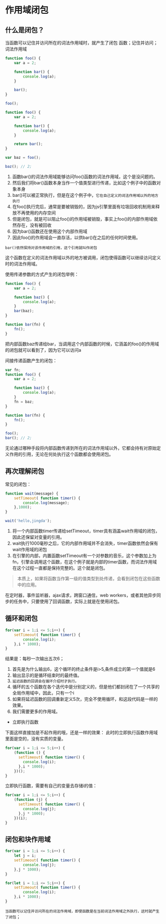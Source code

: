# 作用域闭包

## 什么是闭包？
当函数可以记住并访问所在的词法作用域时，就产生了闭包
函数；记住并访问；词法作用域

```js
function foo() {
    var a = 2;

    function bar() {
        console.log(a);
    }

    bar();
}

foo();
```

```js
function foo() {
    var a = 2;

    function bar() {
        console.log(a);
    }

    return bar();
}

var baz = foo();

baz(); // 2;
```

1. 函数bar()的词法作用域能够访问foo()函数的词法作用域，这个是没问题的。
2. 然后我们将bar()函数本身当作一个值类型进行传递，比如这个例子中的函数对象本身
3. bar()可以被正常执行，但是在这个例子中，`它在自己定义的词法作用域以外的地方执行`
4. 在foo()执行完后，通常是要被销毁的，因为js引擎里面有垃圾回收机制用来释放不再使用的内存空间
5. 但是闭包，就是可以阻止foo()的作用域被销毁，事实上foo()的内部作用域依然存在，没有被回收
6. 因为bar()函数还在使用这个内部作用域
7. 因此foo()的作用域会一直存活，以供bar()在之后的任何时间使用。

`bar()依然保持对该作用域的引用，这个引用就叫作闭包`

这个函数在定义的词法作用域以外的地方被调用，闭包使得函数可以继续访问定义时的词法作用域。

使用传递参数的方式产生的闭包举例：
```js
function foo() {
    var a = 2;

    function baz() {
        console.log(a);
    }
    bar(baz);
}

function bar(fn) {
    fn();
}
```

把内部函数baz传递给bar，当调用这个内部函数的时候，它涵盖的foo()的作用域的闭包就可以看到了，因为它可以访问a


间接传递函数产生的闭包：
```js
var fn;
function foo() {
    var a = 2;

    function baz() {
        console.log(a);
    }
    fn = baz;
}

function bar(fn) {
    fn();
}

foo();
bar(); // 2;
```

无论通过哪种手段将内部函数传递到所在的词法作用域以外，它都会持有对原始定义作用的引用，无论在何处执行这个函数都会使用闭包。

## 再次理解闭包

常见的闭包：
```js
function wait(message) {
    setTimeout( function timer() {
        console.log(message);
    },1000);
}

wait('hello,jingda');
```
1. 将一个内部函数timer传递给setTimeout，timer具有涵盖wait作用域的闭包，因此还保留对变量的引用。
2. wait执行1000毫秒之后，它的内部作用域并不会消失，timer函数依然会保有wait作用域的闭包
3. 在引擎的内部，内置函数setTimeout有一个对参数的音乐，这个参数加上为fn，引擎会调用这个函数，在这个例子就是内部的timer函数，而词法作用域在这个过程一直都是保持完整的。这个就是闭包。

> 本质上，如果将函数当作第一级的值类型到处传递，会看到闭包在这些函数中的应用。

在定时器，事件监听器，ajax请求，跨窗口通信，web workers，或者其他异步同步的任务中，只要使用了回调函数，实际上就是在使用闭包。

## 循环和闭包

```js
for(var i = 1;i <= 5;i++) {
    setTimeout( function timer() {
        console.log(i);
    },i * 1000);
}
```
结果是：每秒一次输出五次6；

1. 首先是为什么输出6，这个循环的终止条件是i>5,条件成立的第一个值就是6
2. 输出显示的是循环结束时的最终值。
3. `延迟函数的回调会在循环介绍时才执行。`
4. 循环的五个函数在各个迭代中是分别定义的，但是他们都封闭在了一个共享的全局作用域中，因此，只有一个i
5. 如果将延迟函数的回调重新定义5次，完全不使用循环，和这段代码是一样的效果。
6. 我们需要更多的作用域。

- 立即执行函数

下面这样直接加是不起作用的哦，还是一样的效果：
此时的立即执行函数作用域里面是空的，没有实质的变量。
```js
for(var i = 1;i <= 5;i++) {
    (function () {
      setTimeout( function timer() {
        console.log(i);
      },i * 1000);
    })();
}
```

立即执行函数，需要有自己的变量去存储i的值：
```js
for(var i = 1;i <= 5;i++) {
    (function (j) {
      setTimeout( function timer() {
        console.log(j);
      },j * 1000);
    })(i);
}
```

## 闭包和块作用域

```js
for(var i = 1;i <= 5;i++) {
    let j = i;
    setTimeout( function timer() {
        console.log(j);
    },j * 1000);
}
```

```js
for(let i = 1;i <= 5;i++) {
    setTimeout( function timer() {
        console.log(i);
    },i * 1000);
}
```

`当函数可以记住并访问所在的词法作用域，即使函数是在当前词法作用域之外执行，这时就产生了闭包`；